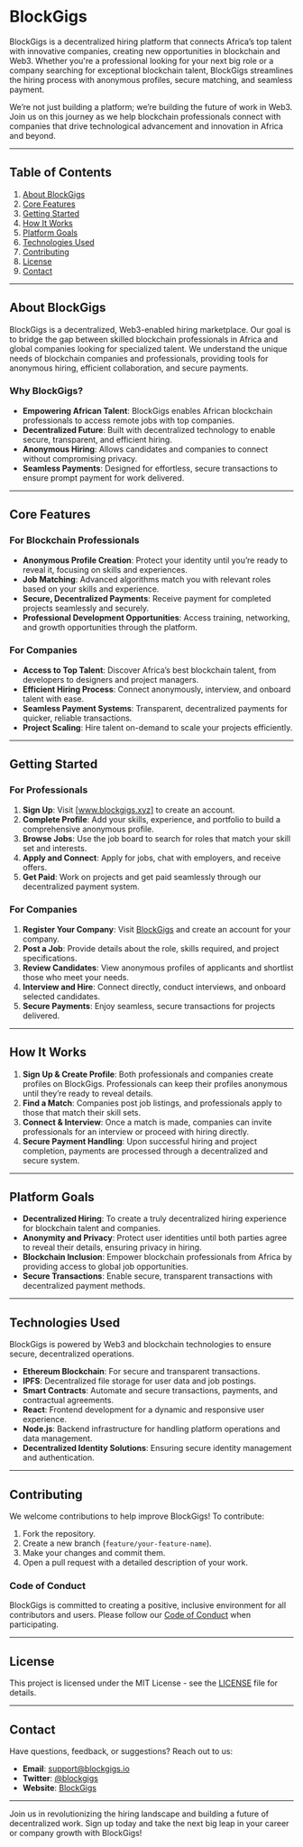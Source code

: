 # BlockGigs

BlockGigs is a decentralized hiring platform that connects Africa’s top talent with innovative companies, creating new opportunities in blockchain and Web3. Whether you're a professional looking for your next big role or a company searching for exceptional blockchain talent, BlockGigs streamlines the hiring process with anonymous profiles, secure matching, and seamless payment.

We’re not just building a platform; we’re building the future of work in Web3. Join us on this journey as we help blockchain professionals connect with companies that drive technological advancement and innovation in Africa and beyond.

---

## Table of Contents

1. [About BlockGigs](#about-blockgigs)
2. [Core Features](#core-features)
3. [Getting Started](#getting-started)
4. [How It Works](#how-it-works)
5. [Platform Goals](#platform-goals)
6. [Technologies Used](#technologies-used)
7. [Contributing](#contributing)
8. [License](#license)
9. [Contact](#contact)

---

## About BlockGigs

BlockGigs is a decentralized, Web3-enabled hiring marketplace. Our goal is to bridge the gap between skilled blockchain professionals in Africa and global companies looking for specialized talent. We understand the unique needs of blockchain companies and professionals, providing tools for anonymous hiring, efficient collaboration, and secure payments.

### Why BlockGigs?

- **Empowering African Talent**: BlockGigs enables African blockchain professionals to access remote jobs with top companies.
- **Decentralized Future**: Built with decentralized technology to enable secure, transparent, and efficient hiring.
- **Anonymous Hiring**: Allows candidates and companies to connect without compromising privacy.
- **Seamless Payments**: Designed for effortless, secure transactions to ensure prompt payment for work delivered.

---

## Core Features

### For Blockchain Professionals
- **Anonymous Profile Creation**: Protect your identity until you’re ready to reveal it, focusing on skills and experiences.
- **Job Matching**: Advanced algorithms match you with relevant roles based on your skills and experience.
- **Secure, Decentralized Payments**: Receive payment for completed projects seamlessly and securely.
- **Professional Development Opportunities**: Access training, networking, and growth opportunities through the platform.

### For Companies
- **Access to Top Talent**: Discover Africa’s best blockchain talent, from developers to designers and project managers.
- **Efficient Hiring Process**: Connect anonymously, interview, and onboard talent with ease.
- **Seamless Payment Systems**: Transparent, decentralized payments for quicker, reliable transactions.
- **Project Scaling**: Hire talent on-demand to scale your projects efficiently.

---

## Getting Started

### For Professionals
1. **Sign Up**: Visit [www.blockgigs.xyz] to create an account.
2. **Complete Profile**: Add your skills, experience, and portfolio to build a comprehensive anonymous profile.
3. **Browse Jobs**: Use the job board to search for roles that match your skill set and interests.
4. **Apply and Connect**: Apply for jobs, chat with employers, and receive offers.
5. **Get Paid**: Work on projects and get paid seamlessly through our decentralized payment system.

### For Companies
1. **Register Your Company**: Visit [BlockGigs](#) and create an account for your company.
2. **Post a Job**: Provide details about the role, skills required, and project specifications.
3. **Review Candidates**: View anonymous profiles of applicants and shortlist those who meet your needs.
4. **Interview and Hire**: Connect directly, conduct interviews, and onboard selected candidates.
5. **Secure Payments**: Enjoy seamless, secure transactions for projects delivered.

---

## How It Works

1. **Sign Up & Create Profile**: Both professionals and companies create profiles on BlockGigs. Professionals can keep their profiles anonymous until they’re ready to reveal details.
2. **Find a Match**: Companies post job listings, and professionals apply to those that match their skill sets.
3. **Connect & Interview**: Once a match is made, companies can invite professionals for an interview or proceed with hiring directly.
4. **Secure Payment Handling**: Upon successful hiring and project completion, payments are processed through a decentralized and secure system.

---

## Platform Goals

- **Decentralized Hiring**: To create a truly decentralized hiring experience for blockchain talent and companies.
- **Anonymity and Privacy**: Protect user identities until both parties agree to reveal their details, ensuring privacy in hiring.
- **Blockchain Inclusion**: Empower blockchain professionals from Africa by providing access to global job opportunities.
- **Secure Transactions**: Enable secure, transparent transactions with decentralized payment methods.

---

## Technologies Used

BlockGigs is powered by Web3 and blockchain technologies to ensure secure, decentralized operations.

- **Ethereum Blockchain**: For secure and transparent transactions.
- **IPFS**: Decentralized file storage for user data and job postings.
- **Smart Contracts**: Automate and secure transactions, payments, and contractual agreements.
- **React**: Frontend development for a dynamic and responsive user experience.
- **Node.js**: Backend infrastructure for handling platform operations and data management.
- **Decentralized Identity Solutions**: Ensuring secure identity management and authentication.

---

## Contributing

We welcome contributions to help improve BlockGigs! To contribute:

1. Fork the repository.
2. Create a new branch (`feature/your-feature-name`).
3. Make your changes and commit them.
4. Open a pull request with a detailed description of your work.

### Code of Conduct

BlockGigs is committed to creating a positive, inclusive environment for all contributors and users. Please follow our [Code of Conduct](./CODE_OF_CONDUCT.md) when participating.

---

## License

This project is licensed under the MIT License - see the [LICENSE](./LICENSE) file for details.

---

## Contact

Have questions, feedback, or suggestions? Reach out to us:

- **Email**: support@blockgigs.io
- **Twitter**: [@blockgigs](https://twitter.com/blockgigs)
- **Website**: [BlockGigs](#)

---

Join us in revolutionizing the hiring landscape and building a future of decentralized work. Sign up today and take the next big leap in your career or company growth with BlockGigs!

